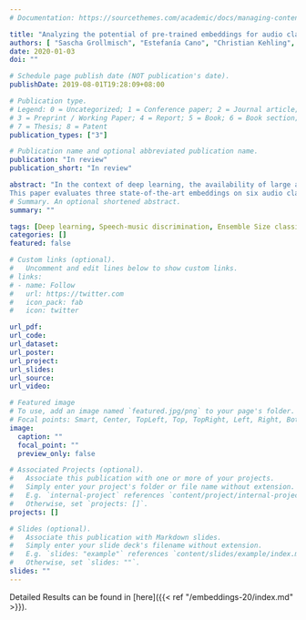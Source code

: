 ```yaml
---
# Documentation: https://sourcethemes.com/academic/docs/managing-content/

title: "Analyzing the potential of pre-trained embeddings for audio classification tasks"
authors: [ "Sascha Grollmisch", "Estefanía Cano", "Christian Kehling", "Michael Taenzer"]
date: 2020-01-03
doi: ""

# Schedule page publish date (NOT publication's date).
publishDate: 2019-08-01T19:28:09+08:00

# Publication type.
# Legend: 0 = Uncategorized; 1 = Conference paper; 2 = Journal article;
# 3 = Preprint / Working Paper; 4 = Report; 5 = Book; 6 = Book section;
# 7 = Thesis; 8 = Patent
publication_types: ["3"]

# Publication name and optional abbreviated publication name.
publication: "In review"
publication_short: "In review"

abstract: "In the context of deep learning, the availability of large amounts of training data can play a critical role in a model's performance. Transfer learning has shown to be a powerful method in which models are first pre-trained for a task where abundant data is available, and then fine-tuned for a separate task where only a limited amount of data exists. In the past years, several models for audio classification have been pre-trained in a supervised or self-supervised fashion to learn complex feature representations, so called embeddings. These embeddings can then be extracted from smaller datasets and used to train subsequent classifiers. In the field of audio event detection (AED) for example, classifiers using these features have achieved high accuracy without the need of additional domain knowledge. 
This paper evaluates three state-of-the-art embeddings on six audio classification tasks from the fields of music information retrieval and industrial sound analysis, and presents a detailed overview of their potential. The embeddings are systematically evaluated by analyzing the influence of classifier architecture, fusion methods for file-wise predictions, amount of training data, and trained domain on classification accuracy. To better understand the effect of pre-training, results are also compared with those obtained with models trained from scratch. On average, OpenL3 embeddings performed best with a linear SVM classifier and for a reduced number of training examples they outperform the initial baseline."
# Summary. An optional shortened abstract.
summary: ""

tags: [Deep learning, Speech-music discrimination, Ensemble Size classification]
categories: []
featured: false

# Custom links (optional).
#   Uncomment and edit lines below to show custom links.
# links:
# - name: Follow
#   url: https://twitter.com
#   icon_pack: fab
#   icon: twitter

url_pdf: 
url_code:
url_dataset:
url_poster:
url_project:
url_slides:
url_source:
url_video:

# Featured image
# To use, add an image named `featured.jpg/png` to your page's folder. 
# Focal points: Smart, Center, TopLeft, Top, TopRight, Left, Right, BottomLeft, Bottom, BottomRight.
image:
  caption: ""
  focal_point: ""
  preview_only: false

# Associated Projects (optional).
#   Associate this publication with one or more of your projects.
#   Simply enter your project's folder or file name without extension.
#   E.g. `internal-project` references `content/project/internal-project/index.md`.
#   Otherwise, set `projects: []`.
projects: []

# Slides (optional).
#   Associate this publication with Markdown slides.
#   Simply enter your slide deck's filename without extension.
#   E.g. `slides: "example"` references `content/slides/example/index.md`.
#   Otherwise, set `slides: ""`.
slides: ""
---
```


Detailed Results  can be found in [here]({{< ref "/embeddings-20/index.md" >}}).


